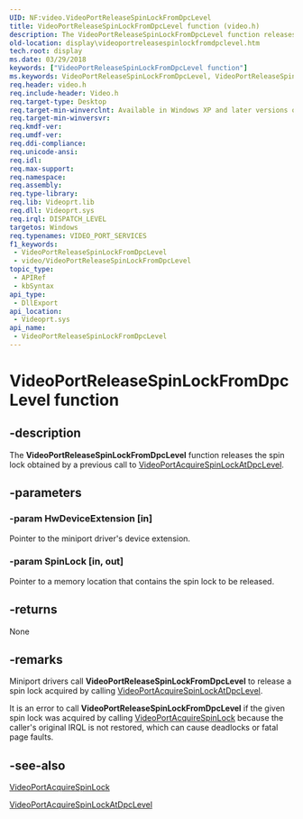 ```yaml
---
UID: NF:video.VideoPortReleaseSpinLockFromDpcLevel
title: VideoPortReleaseSpinLockFromDpcLevel function (video.h)
description: The VideoPortReleaseSpinLockFromDpcLevel function releases the spin lock obtained by a previous call to VideoPortAcquireSpinLockAtDpcLevel.
old-location: display\videoportreleasespinlockfromdpclevel.htm
tech.root: display
ms.date: 03/29/2018
keywords: ["VideoPortReleaseSpinLockFromDpcLevel function"]
ms.keywords: VideoPortReleaseSpinLockFromDpcLevel, VideoPortReleaseSpinLockFromDpcLevel function [Display Devices], VideoPort_Functions_2c3a3aa1-4ef4-4b7f-8cdf-b658a1128c35.xml, display.videoportreleasespinlockfromdpclevel, video/VideoPortReleaseSpinLockFromDpcLevel
req.header: video.h
req.include-header: Video.h
req.target-type: Desktop
req.target-min-winverclnt: Available in Windows XP and later versions of the Windows operating systems.
req.target-min-winversvr: 
req.kmdf-ver: 
req.umdf-ver: 
req.ddi-compliance: 
req.unicode-ansi: 
req.idl: 
req.max-support: 
req.namespace: 
req.assembly: 
req.type-library: 
req.lib: Videoprt.lib
req.dll: Videoprt.sys
req.irql: DISPATCH_LEVEL
targetos: Windows
req.typenames: VIDEO_PORT_SERVICES
f1_keywords:
 - VideoPortReleaseSpinLockFromDpcLevel
 - video/VideoPortReleaseSpinLockFromDpcLevel
topic_type:
 - APIRef
 - kbSyntax
api_type:
 - DllExport
api_location:
 - Videoprt.sys
api_name:
 - VideoPortReleaseSpinLockFromDpcLevel
---
```


# VideoPortReleaseSpinLockFromDpcLevel function


## -description

The <b>VideoPortReleaseSpinLockFromDpcLevel</b> function releases the spin lock obtained by a previous call to <a href="/previous-versions/ff570176(v=vs.85)">VideoPortAcquireSpinLockAtDpcLevel</a>.

## -parameters

### -param HwDeviceExtension [in]

Pointer to the miniport driver's device extension.

### -param SpinLock [in, out]

Pointer to a memory location that contains the spin lock to be released.

## -returns

None

## -remarks

Miniport drivers call <b>VideoPortReleaseSpinLockFromDpcLevel</b> to release a spin lock acquired by calling <a href="/previous-versions/ff570176(v=vs.85)">VideoPortAcquireSpinLockAtDpcLevel</a>.

It is an error to call <b>VideoPortReleaseSpinLockFromDpcLevel</b> if the given spin lock was acquired by calling <a href="/previous-versions/ff570175(v=vs.85)">VideoPortAcquireSpinLock</a> because the caller's original IRQL is not restored, which can cause deadlocks or fatal page faults.

## -see-also

<a href="/previous-versions/ff570175(v=vs.85)">VideoPortAcquireSpinLock</a>



<a href="/previous-versions/ff570176(v=vs.85)">VideoPortAcquireSpinLockAtDpcLevel</a>
